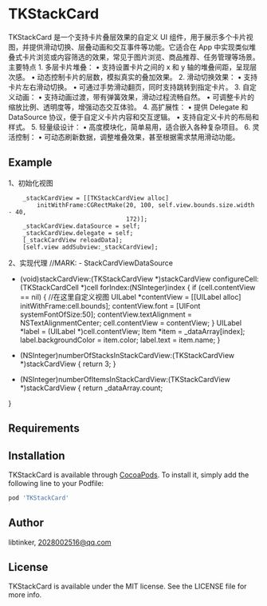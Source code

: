 # TKStackCard
TKStackCard 是一个支持卡片叠层效果的自定义 UI 组件，用于展示多个卡片视图，并提供滑动切换、层叠动画和交互事件等功能。它适合在 App 中实现类似堆叠式卡片浏览或内容筛选的效果，常见于图片浏览、商品推荐、任务管理等场景。
主要特点
	1.	多层卡片堆叠：
	•	支持设置卡片之间的 x 和 y 轴的堆叠间距，呈现层次感。
	•	动态控制卡片的层数，模拟真实的叠加效果。
	2.	滑动切换效果：
	•	支持卡片左右滑动切换。
	•	可通过手势滑动翻页，同时支持跳转到指定卡片。
	3.	自定义动画：
	•	支持动画过渡，带有弹簧效果，滑动过程流畅自然。
	•	可调整卡片的缩放比例、透明度等，增强动态交互体验。
	4.	高扩展性：
	•	提供 Delegate 和 DataSource 协议，便于自定义卡片内容和交互逻辑。
	•	支持自定义卡片的布局和样式。
	5.	轻量级设计：
	•	高度模块化，简单易用，适合嵌入各种复杂项目。
	6.	灵活控制：
	•	可动态刷新数据，调整堆叠效果，甚至根据需求禁用滑动功能。

## Example

1、初始化视图
```
    _stackCardView = [[TKStackCardView alloc]
        initWithFrame:CGRectMake(20, 100, self.view.bounds.size.width - 40,
                                 172)];
    _stackCardView.dataSource = self;
    _stackCardView.delegate = self;
    [_stackCardView reloadData];
    [self.view addSubview:_stackCardView];
```
2、实现代理
//MARK: - StackCardViewDataSource

- (void)stackCardView:(TKStackCardView *)stackCardView configureCell:(TKStackCardCell *)cell forIndex:(NSInteger)index {
    if (cell.contentView == nil) {
        //在这里自定义视图
        UILabel *contentView =  [[UILabel alloc] initWithFrame:cell.bounds];
        contentView.font = [UIFont systemFontOfSize:50];
        contentView.textAlignment = NSTextAlignmentCenter;
        cell.contentView = contentView;
    }
    UILabel *label = (UILabel *)cell.contentView;
    Item *item = _dataArray[index];
    label.backgroundColor = item.color;
    label.text = item.name;
}

- (NSInteger)numberOfStacksInStackCardView:(TKStackCardView *)stackCardView {
    return 3;
}

- (NSInteger)numberOfItemsInStackCardView:(TKStackCardView *)stackCardView {
    return _dataArray.count;

}

## Requirements

## Installation

TKStackCard is available through [CocoaPods](https://cocoapods.org). To install
it, simply add the following line to your Podfile:

```ruby
pod 'TKStackCard'
```

## Author

libtinker, 2028002516@qq.com

## License

TKStackCard is available under the MIT license. See the LICENSE file for more info.
